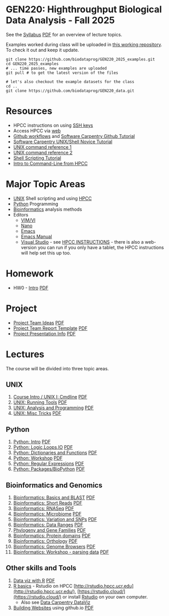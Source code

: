 # GEN220: Highthroughput Biological Data Analysis - Fall 2025

See the [Syllabus](Resources/Syllabus) [PDF](Resources/Syllabus.pdf)
for an overview of lecture topics.

Examples worked during class will be uploaded in [this working repository](https://github.com/biodataprog/GEN220_2025_examples).
To check it out and keep it update.
```
git clone https://github.com/biodataprog/GEN220_2025_examples.git
cd GEN220_2025_examples
# ... time passes, new examples are uploaded
git pull # to get the latest version of the files

# let's also checkout the example datasets for the class
cd ..
git clone https://github.com/biodataprog/GEN220_data.git
```
# Resources
* HPCC instructions on using [SSH keys](https://hpcc.ucr.edu/manuals/access/login/#a-ssh-login-from-terminal)
* Access HPCC via [web](https://hpcc.ucr.edu/manuals/access/login/#b-web-based-access)
* [Github workflows](Resources/Git_tutorial) and [Software Carpentry Github Tutorial](http://swcarpentry.github.io/git-novice/)
* [Software Carpentry UNIX/Shell Novice Tutorial](http://swcarpentry.github.io/shell-novice/)
* [UNIX command reference 1](https://rumorscity.com/wp-content/uploads/2014/08/10-Linux-Unix-Command-Cheat-Sheet-011.jpg)
* [UNIX command reference 2](UNIX/img/FOSS_CheatSheet.jpg)
* [Shell Scripting Tutorial](https://www.shellscript.sh/)
* [Intro to Command-Line from HPCC](http://hpcc.ucr.edu/manuals_linux-basics_cmdline-basics.html)

# Major Topic Areas
* [UNIX](UNIX) Shell scripting and using [HPCC](http://hpcc.ucr.edu)
* [Python](Python) Programming
* [Bioinformatics](Bioinfomatics) analysis methods
* Editors
  * [VIM/VI](http://hpcc.ucr.edu/manuals_linux-basics_vim.html)
  * [Nano](https://www.howtogeek.com/howto/42980/the-beginners-guide-to-nano-the-linux-command-line-text-editor/)
  * [Emacs](https://www.gnu.org/software/emacs/tour/)
  * [Emacs Manual](https://www.gnu.org/software/emacs/manual/html_node/emacs/index.html)
  * [Visual Studio](https://visualstudio.microsoft.com/) - see [HPCC INSTRUCTIONS](https://hpcc.ucr.edu/manuals/hpc_cluster/selected_software/vscode/) - there is also a web-version you can run if you only have a tablet, the HPCC instructions will help set this up too.

# Homework

* HW0 - [Intro](Assignments/HW0) [PDF](Assignments/HW0.pdf)

# Project

* [Project Team Ideas](Assignments/Project_Ideas) [PDF](Assignments/Project_Ideas.pdf)
* [Project Team Report Template](Assignments/Project_Report_Template) [PDF](Assignments/Project_Report_Template.pdf)
* [Project Presentation Info](Assignments/Project_Presentation) [PDF](Assignments/Project_Presentation.pdf)

# Lectures

The course will be divided into three topic areas.

## UNIX
1. [Course Intro / UNIX I: Cmdline](UNIX/00_Login_Notebook) [PDF](UNIX/00_Login_Notebook.pdf)
1. [UNIX: Running Tools](UNIX/01_Tools) [PDF](UNIX/01_Tools.pdf)
1. [UNIX: Analysis and Programming](UNIX/02_Analysis_summary) [PDF](UNIX/02_Analysis_summary.pdf)
1. [UNIX: Misc Tricks](UNIX/03_Advanced_UNIX_DataProcessing) [PDF](UNIX/03_Advanced_UNIX_DataProcessing.pdf)

## Python
1. [Python: Intro](Python/01_Python_Intro) [PDF](Python/01_Python_Intro.pdf)
1. [Python: Logic,Loops,IO](Python/02_Loops_IO) [PDF](Python/02_Loops_IO.pdf)
1. [Python: Dictionaries and Functions](Python/03_Dict_Func.md) [PDF](Python/03_Dict_Func.pdf)
1. [Python: Workshop](Python/04_Workshop) [PDF](Python/04_Workshop.pdf)
1. [Python: Regular Expressions](Python/05_String_patterns) [PDF](Python/05_String_patterns.pdf)
1. [Python: Packages/BioPython](Python/06_Packages) [PDF](Python/06_Packages.pdf)

## Bioinformatics and Genomics
1. [Bioinformatics: Basics and BLAST](Bioinformatics/Basic_Bioinformatics) [PDF](Bioinformatics/Basic_Bioinformatics.pdf)
1. [Bioinformatics: Short Reads](Bioinformatics/Short_read_aligning) [PDF](Bioinformatics/Short_read_aligning.pdf)
1. [Bioinformatics: RNASeq](Bioinformatics/RNASeq) [PDF](Bioinformatics/RNASeq.pdf)
2. [Bioinformatics: Microbiome](Bioinformatics/Microbiome_data) [PDF](Bioinformatics/Microbiome_data.pdf)
1. [Bioinformatics: Variation and SNPs](Bioinformatics/Variants) [PDF](Bioinformatics/Variants.pdf)
1. [Bioinformatics: Data Ranges](Bioinformatics/Ranges_Features_overlap) [PDF](Bioinformatics/Ranges_Features_overlap.pdf)
1. [Phylogeny and Gene Families](Bioinformatics/Phylogeny_families) [PDF](Bioinformatics/Phylogeny_families.pdf)
1. [Bioinformatics: Protein domains](Bioinformatics/Protein_domains) [PDF](Bioinformatics/Protein_domains.pdf)
1. [Bioinformatics: Orthology](Bioinformatics/Orthology) [PDF](Bioinformatics/Orthology.pdf)
2. [Bioinformatics: Genome Browsers](Bioinformatics/Genome_Browsers) [PDF](Bioinformatics/Genome_Browsers.pdf)
1. [Bioinformatics: Workshop - parsing data](Bioinformatics/Workshop_parsing) [PDF](Bioinformatics/Workshop_parsing.pdf)


## Other skills and Tools
1. [Data viz with R](Misc/Rplotting) [PDF](Misc/Rplotting.pdf)
1. [R basics](Misc/Rplotting) - Rstudio on HPCC [http://rstudio.hpcc.ucr.edu](http://rstudio.hpcc.ucr.edu/), [https://rstudio.cloud/](https://rstudio.cloud/) or install [Rstudio](https://rstudio.com/products/rstudio/download/#download) on your own computer.
   - Also see [Data Carpentry DataViz](https://datacarpentry.org/R-genomics/05-data-visualization.html)
1. [Building Websites](Misc/Building_Websites) using github.io [PDF](Misc/Building_Websites.pdf)
